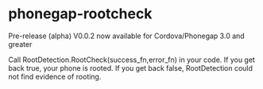 # phonegap-rootcheck

Pre-release (alpha) V0.0.2 now available for Cordova/Phonegap 3.0 and greater

Call RootDetection.RootCheck(success_fn,error_fn) in your code.  If you get back true, your phone is rooted.  If you get back false, RootDetection could not find evidence of rooting.
